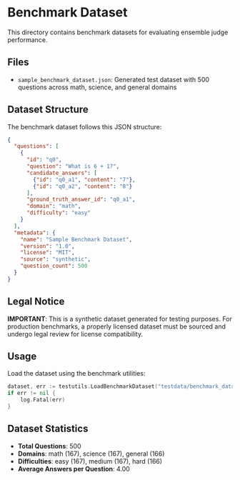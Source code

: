 # Benchmark Dataset

This directory contains benchmark datasets for evaluating ensemble judge performance.

## Files

- `sample_benchmark_dataset.json`: Generated test dataset with 500 questions across math, science, and general domains

## Dataset Structure

The benchmark dataset follows this JSON structure:

```json
{
  "questions": [
    {
      "id": "q0",
      "question": "What is 6 + 1?",
      "candidate_answers": [
        {"id": "q0_a1", "content": "7"},
        {"id": "q0_a2", "content": "8"}
      ],
      "ground_truth_answer_id": "q0_a1",
      "domain": "math",
      "difficulty": "easy"
    }
  ],
  "metadata": {
    "name": "Sample Benchmark Dataset",
    "version": "1.0",
    "license": "MIT",
    "source": "synthetic",
    "question_count": 500
  }
}
```

## Legal Notice

**IMPORTANT**: This is a synthetic dataset generated for testing purposes. For production benchmarks, a properly licensed dataset must be sourced and undergo legal review for license compatibility.

## Usage

Load the dataset using the benchmark utilities:

```go
dataset, err := testutils.LoadBenchmarkDataset("testdata/benchmark_dataset/sample_benchmark_dataset.json")
if err != nil {
    log.Fatal(err)
}
```

## Dataset Statistics

- **Total Questions**: 500
- **Domains**: math (167), science (167), general (166)
- **Difficulties**: easy (167), medium (167), hard (166)
- **Average Answers per Question**: 4.00
